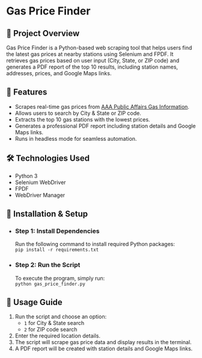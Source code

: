 # Gas Price Finder

## 📌 Project Overview
Gas Price Finder is a Python-based web scraping tool that helps users find the latest gas prices at nearby stations using Selenium and FPDF. It retrieves gas prices based on user input (City, State, or ZIP code) and generates a PDF report of the top 10 results, including station names, addresses, prices, and Google Maps links.

## 🚀 Features
- Scrapes real-time gas prices from [AAA Public Affairs Gas Information](https://cluballiance.aaa.com/public-affairs/gas-information).
- Allows users to search by City & State or ZIP code.
- Extracts the top 10 gas stations with the lowest prices.
- Generates a professional PDF report including station details and Google Maps links.
- Runs in headless mode for seamless automation.

## 🛠️ Technologies Used
- Python 3
- Selenium WebDriver
- FPDF
- WebDriver Manager

## 📂 Installation & Setup
- ### Step 1: Install Dependencies
   Run the following command to install required Python packages:  
   ```pip install -r requirements.txt```
- ### Step 2: Run the Script
   To execute the program, simply run:  
   ```python gas_price_finder.py```

## 🔧 Usage Guide
1. Run the script and choose an option:
   - ```1``` for City & State search
   - ```2``` for ZIP code search
2. Enter the required location details.  
3. The script will scrape gas price data and display results in the terminal.
4. A PDF report will be created with station details and Google Maps links.
